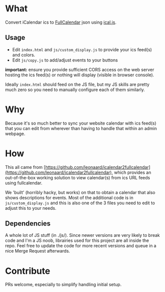 # What
Convert iCalendar ics to [FullCalendar][0] json using [ical.js][1].

## Usage
- Edit `index.html` and `js/custom_display.js` to provide your ics feed(s) and colors.
- Edit `js/copy.js` to add/adjust events to your buttons

**important:** ensure you provide sufficient CORS access on the web server hosting the ics feed(s) or nothing will display (visible in browser console).

Ideally `index.html` should feed on the JS file, but my JS skills are pretty much zero so you need to manually configure each of them similarly.

# Why
Because it's so much better to sync your website calendar with ics feed(s) that you can edit from wherever than having to handle that within an admin webpage.

# How
This all came from [https://github.com/leonaard/icalendar2fullcalendar](https://github.com/leonaard/icalendar2fullcalendar), which provides an out-of-the-box working solution to view calendar(s) from ics URL feeds using fullcalendar.

We 'built' (horribly hacky, but works) on that to obtain a calendar that also shows descriptions for events. Most of the additional code is in `js/custom_display.js` and this is also one of the 3 files you need to edit to adjust this to your needs.

## Dependencies
A whole lot of JS stuff (in ./js/). Since newer versions are very likely to break code and I'm a JS noob, 
librairies used for this project are all inside the repo. Feel free to update the code for more
recent versions and queue in a nice Merge Request afterwards.


# Contribute
PRs welcome, especially to simplify handling initial setup.

[0]: http://fullcalendar.io/
[1]: https://mozilla-comm.github.io/ical.js/
